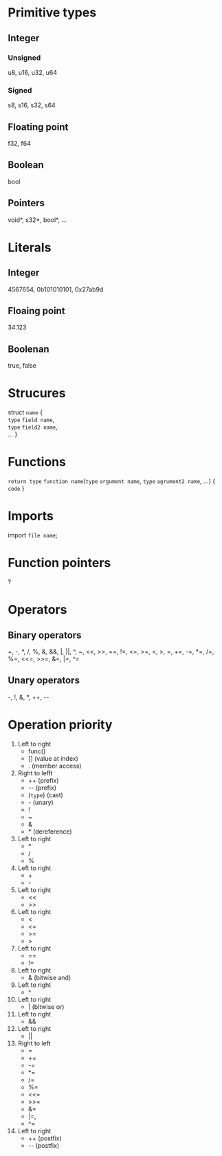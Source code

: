 # Primitive types
## Integer
### Unsigned
u8, u16, u32, u64
### Signed
s8, s16, s32, s64
## Floating point
f32, f64
## Boolean
bool
## Pointers
void*, s32*, bool*, ...

# Literals
## Integer
4567654, 0b101010101, 0x27ab9d
## Floaing point
34.123
## Boolenan
true, false

# Strucures
struct `name` {  
    `type` `field name`,  
    `type` `field2 name`,  
    ...
}

# Functions
`return type` `function name`(`type` `argument name`, `type` `agrument2 name`, ...) \{ `code` \}

# Imports
import `file name`;

# Function pointers
?

# Operators
## Binary operators
+, -, *, /, %, &, &&, |, ||, ^, ~, <<, >>, ==, !=, \<=, >=, <, >, =, +=, -=, *=, /=, %=, <<=, >>=, &=, |=, ^=
## Unary operators
-, !, &, *, ++, --

# Operation priority
1. Left to right
    - func()
    - [] (value at index)
    - . (member access)
1. Right to lefft
    - ++ (prefix)
    - \-- (prefix)
    - (`type`) (cast)
    - \- (unary)
    - !
    - ~
    - &
    - \* (dereference)
1. Left to right
    - \*
    - /
    - %
1. Left to right
    - \+
    - \- 
1. Left to right
    - <<
    - \>>
1. Left to right
    - <
    - <=
    - \>=
    - \>
1. Left to right
    - ==
    - !=
1. Left to right
    - & (bitwise and)
1. Left to right
    - ^
1. Left to right
    - | (bitwise or)
1. Left to right
    - && 
1. Left to right
    - ||
1. Right to left
    - =
    - +=
    - -=
    - *=
    - /=
    - %=
    - <<=
    - \>>=
    - &=
    - |=,
    - ^=
1. Left to right
    - ++ (postfix)
    - \-- (postfix)
